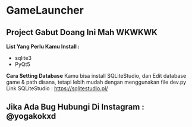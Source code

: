 # GameLauncher

## Project Gabut Doang Ini Mah WKWKWK

**List Yang Perlu Kamu Install :**
  - sqlite3
  - PyQt5

**Cara Setting Database**
Kamu bisa install SQLiteStudio, dan Edit database game & path disana, tetapi lebih mudah dengan menggunakan file dev.py
Link SQLiteStudio : https://sqlitestudio.pl/

## Jika Ada Bug Hubungi Di Instagram : @yogakokxd
